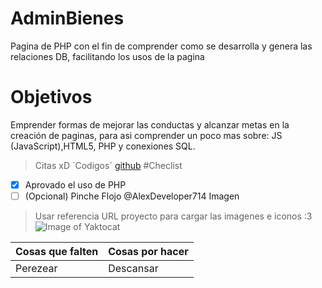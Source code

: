 # AdminBienes
Pagina de PHP con el fin de comprender como se desarrolla
y genera las relaciones DB, facilitando los usos de la pagina
# Objetivos
Emprender formas de mejorar las conductas y alcanzar metas
en la creación de paginas, para asi comprender un poco mas 
sobre: JS (JavaScript),HTML5, PHP y conexiones SQL.
> Citas xD
´Codigos´
[github](www.github.com)
#Checlist
-[x] Aprovado el uso de PHP
- [ ] \(Opcional) Pinche Flojo
@AlexDeveloper714
Imagen
>Usar referencia URL proyecto para cargar las imagenes e iconos :3
![Image of Yaktocat](https://octodex.github.com/images/yaktocat.png)

Cosas que falten | Cosas por hacer
------------ | -------------
Perezear | Descansar